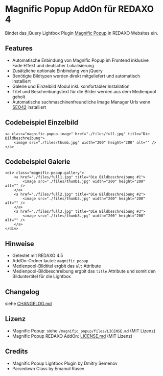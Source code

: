 Magnific Popup AddOn für REDAXO 4
=================================

Bindet das jQuery Lightbox Plugin [Magnific Popup](http://dimsemenov.com/plugins/magnific-popup/) in REDAXO Websites ein.

Features
--------

* Automatische Enbindung von Magnific Popup im Frontend inklusive Fade Effekt und deutscher Lokalisierung
* Zusätzliche optionale Einbindung von jQuery
* Benötigte Bildtypen werden direkt mitgeliefert und automatisch installiert
* Galerie und Einzelbild Modul inkl. komfortabler Installation
* Titel und Beschreibungstext für die Bilder werden aus dem Medienpool geholt
* Automatische suchmaschinenfreundliche Image Manager Urls wenn [SEO42](http://github.com/RexDude/seo42) installiert

Codebeispiel Einzelbild
-----------------------

```
<a class="magnific-popup-image" href="./files/full.jpg" title="Die Bildbeschreibung">
	<image src="./files/thumb.jpg" width="200" height="200" alt="" />
</a>
```

Codebeispiel Galerie
--------------------

```
<div class="magnific-popup-gallery">
	<a href="./files/full1.jpg" title="Die Bildbeschreibung #1">
		<image src="./files/thumb1.jpg" width="200" height="200" alt="" />
	</a>
	<a href="./files/full2.jpg" title="Die Bildbeschreibung #2">
		<image src="./files/thumb2.jpg" width="200" height="200" alt="" />
	</a>
	<a href="./files/full3.jpg" title="Die Bildbeschreibung #3">
		<image src="./files/thumb3.jpg" width="200" height="200" alt="" />
	</a>
</div>
```

Hinweise
--------

* Getestet mit REDAXO 4.5
* AddOn-Ordner lautet: `magnific_popup`
* Medienpool-Bildtitel ergbit das `alt` Attribute
* Medienpool-Bildbeschreibung ergbit das `title` Attribute und somit den Bilduntertitel für die Lightbox

Changelog
---------

siehe [CHANGELOG.md](CHANGELOG.md)

Lizenz
------

* Magnific Popup: siehe `/magnific_popup/files/LICENSE.md` (MIT Lizenz)
* Magnific Popup REDAXO AddOn: [LICENSE.md](LICENSE.md) (MIT Lizenz)

Credits
-------

* Magnific Popup Lightbox Plugin by Dmitry Semenov
* Parsedown Class by Emanuil Rusev

